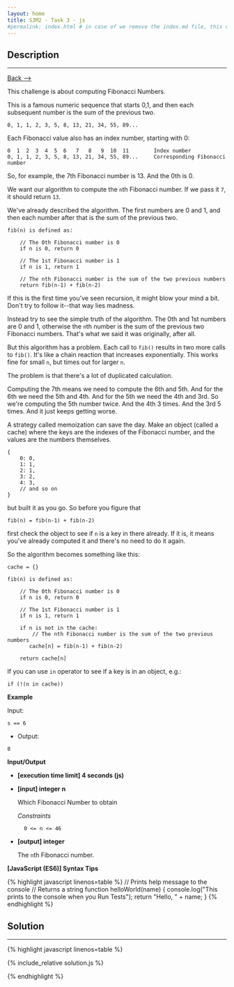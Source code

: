 ```yaml
---
layout: home
title: S3M2 - Task 3 - js
#permalink: index.html # in case of we remove the index.md file, this doc will be the index page
---
```


<div class="row">
<div class="columnStmt" markdown="1">

##  Description
------

[Back --> ](../README.md)

This challenge is about computing Fibonacci Numbers.

This is a famous numeric sequence that starts 0,1, and then each subsequent number is the sum of the previous two.

```
0, 1, 1, 2, 3, 5, 8, 13, 21, 34, 55, 89...
```

Each Fibonacci value also has an index number, starting with 0:

```
0  1  2  3  4  5  6   7   8   9  10  11        Index number
0, 1, 1, 2, 3, 5, 8, 13, 21, 34, 55, 89...     Corresponding Fibonacci number
```

So, for example, the 7th Fibonacci number is 13. And the 0th is 0.

We want our algorithm to compute the `n`th Fibonacci number. If we pass it `7`, it should return `13`.

We've already described the algorithm. The first numbers are 0 and 1, and then each number after that is the sum of the previous two.

```
fib(n) is defined as:

    // The 0th Fibonacci number is 0
    if n is 0, return 0

    // The 1st Fibonacci number is 1
    if n is 1, return 1

    // The nth Fibonacci number is the sum of the two previous numbers
    return fib(n-1) + fib(n-2)
```

If this is the first time you've seen recursion, it might blow your mind a bit. Don't try to follow it--that way lies madness.

Instead try to see the simple truth of the algorithm. The 0th and 1st numbers are 0 and 1, otherwise the `n`th number is the sum of the previous two Fibonacci numbers. That's what we said it was originally, after all.

But this algorithm has a problem. Each call to `fib()` results in two more calls to `fib()`. It's like a chain reaction that increases exponentially. This works fine for small `n`, but times out for larger `n`.

The problem is that there's a lot of duplicated calculation.

Computing the 7th means we need to compute the 6th and 5th. And for the 6th we need the 5th and 4th. And for the 5th we need the 4th and 3rd. So we're computing the 5th number twice. And the 4th 3 times. And the 3rd 5 times. And it just keeps getting worse.

A strategy called memoization can save the day. Make an object (called a cache) where the keys are the indexes of the Fibonacci number, and the values are the numbers themselves.

```
{
    0: 0,
    1: 1,
    2: 1,
    3: 2,
    4: 3,
    // and so on
}
```

but built it as you go. So before you figure that

```
fib(n) = fib(n-1) + fib(n-2)
```

first check the object to see if `n` is a key in there already. If it is, it means you've already computed it and there's no need to do it again.

So the algorithm becomes something like this:

```
cache = {}

fib(n) is defined as:

    // The 0th Fibonacci number is 0
    if n is 0, return 0

    // The 1st Fibonacci number is 1
    if n is 1, return 1

    if n is not in the cache:
        // The nth Fibonacci number is the sum of the two previous numbers
       cache[n] = fib(n-1) + fib(n-2)

    return cache[n]
```

If you can use `in` operator to see if a key is in an object, e.g.:

```
if (!(n in cache))
```

**Example**

Input:

```
s == 6
```

-   Output:

```
8
```

**Input/Output**

* **[execution time limit] 4 seconds (js)**

* **[input] integer n**

    Which Fibonacci Number to obtain

    *Constraints*

        0 <= n <= 46

* **[output] integer**

    The `n`th Fibonacci number.

**[JavaScript (ES6)] Syntax Tips**

{% highlight javascript linenos=table %}
// Prints help message to the console
// Returns a string
function helloWorld(name) {
    console.log("This prints to the console when you Run Tests");
    return "Hello, " + name;
}
{% endhighlight %}

</div>
<div class="columnSol" markdown="1">

## Solution
------

{% highlight javascript linenos=table %}

{% include_relative solution.js %}

{% endhighlight %}

</div>
</div>